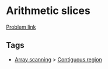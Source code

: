 # Arithmetic slices

[Problem link](https://leetcode.com/problems/arithmetic-slices)

## Tags

* [Array scanning](/README.md#Array_scanning) > [Contiguous region](/README.md#Array_scanning-Contiguous_region)
